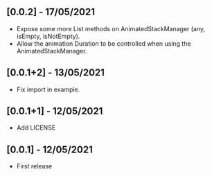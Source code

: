 ## [0.0.2] - 17/05/2021

* Expose some more List methods on AnimatedStackManager (any, isEmpty, isNotEmpty).
* Allow the animation Duration to be controlled when using the AnimatedStackManager.

## [0.0.1+2] - 13/05/2021

* Fix import in example.

## [0.0.1+1] - 12/05/2021

* Add LICENSE

## [0.0.1] - 12/05/2021

* First release
